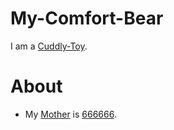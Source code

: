 # My-Comfort-Bear  <a id="1"/>

I am a [Cuddly-Toy](281000003.md).

# About

- My [Mother](40000008.md) is [666666](1971091186.md).

